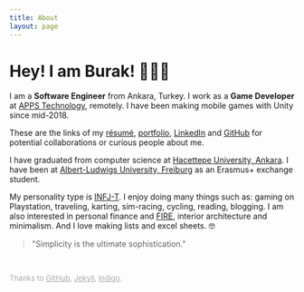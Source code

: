 ```yaml
---
title: About
layout: page
---
```


<!-- ![Profile Image]({{ site.url }}/{{ site.picture }}) -->

# Hey! I am Burak! 🙋🏻‍♂️

I am a **Software Engineer** from Ankara, Turkey. I work as a **Game Developer** at [APPS Technology][apps], remotely. I have been making mobile games with Unity since mid-2018.

These are the links of my [résumé][resume], [portfolio][portfolio], [LinkedIn][linkedin] and [GitHub][github] for potential collaborations or curious people about me.

I have graduated from computer science at [Hacettepe University, Ankara][hacettepe]. I have been at [Albert-Ludwigs University, Freiburg][freiburg] as an Erasmus+ exchange student.

My personality type is [INFJ-T][mbtype]. I enjoy doing many things such as: gaming on Playstation, traveling, karting, sim-racing, cycling, reading, blogging. I am also interested in personal finance and [FIRE][fire], interior architecture and minimalism. And I love making lists and excel sheets. 🤓

> "Simplicity is the ultimate sophistication."

<br>
<p style="color:#AAAAAA;font-size:13px">Thanks to <a class="link" href="https://pages.github.com" target="_blank" style="color:#AAAAAA">GitHub</a>, <a class="link" href="https://jekyllrb.com" target="_blank" style="color:#AAAAAA">Jekyll</a>, <a class="link" href="https://github.com/sergiokopplin/indigo" target="_blank" style="color:#AAAAAA">Indigo</a>.</p>



[apps]: https://apps.com.tr
[portfolio]: ../portfolio
[resume]: ../assets/resume.pdf
[linkedin]: https://www.linkedin.com/in/burakekici
[github]: https://www.github.com/burakekici
[hacettepe]: https://cs.hacettepe.edu.tr
[freiburg]: https://www.informatik.uni-freiburg.de
[mbtype]: https://www.16personalities.com/profiles/19ea956f7d530
[fire]: https://www.investopedia.com/terms/f/financial-independence-retire-early-fire.asp
